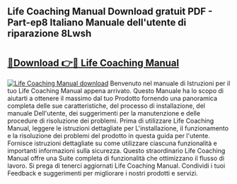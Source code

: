 ## Life Coaching Manual Download gratuit PDF - Part-ep8 Italiano Manuale dell'utente di riparazione 8Lwsh

# <h2><a href="http://dfbp1np.blite.top/?on=Life+Coaching+Manual">🔗Download 👉🔴 Life Coaching Manual</a></h2>

[![Life Coaching Manual download](https://i.imgur.com/lujVjoI.png)](http://dfbp1np.blite.top/?on=Life+Coaching+Manual)
Benvenuto nel manuale di Istruzioni per il tuo Life Coaching Manual appena arrivato. Questo Manuale ha lo scopo di aiutarti a ottenere il massimo dal tuo Prodotto fornendo una panoramica completa delle sue caratteristiche, del processo di installazione, del manuale Dell'utente, dei suggerimenti per la manutenzione e delle procedure di risoluzione dei problemi. Prima di utilizzare Life Coaching Manual, leggere le istruzioni dettagliate per L'installazione, il funzionamento e la risoluzione dei problemi del prodotto in questa guida per l'utente. Fornisce istruzioni dettagliate su come utilizzare ciascuna funzionalità e importanti informazioni sulla sicurezza. Questo straordinario Life Coaching Manual offre una Suite completa di funzionalità che ottimizzano il flusso di lavoro. Si prega di tenerci aggiornati Life Coaching Manual. Condividi i tuoi Feedback e suggerimenti per migliorare i nostri prodotti e servizi.
